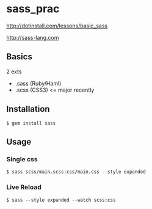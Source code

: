 sass_prac
===========

http://dotinstall.com/lessons/basic_sass

http://sass-lang.com

## Basics

2 exts

* .sass (Ruby/Haml)
* .scss (CSS3) <= major recently


## Installation

```
$ gem install sass
```

## Usage


### Single css

```
$ sass scss/main.scss:css/main.css --style expanded
```

### Live Reload

```
$ sass --style expanded --watch scss:css
```
